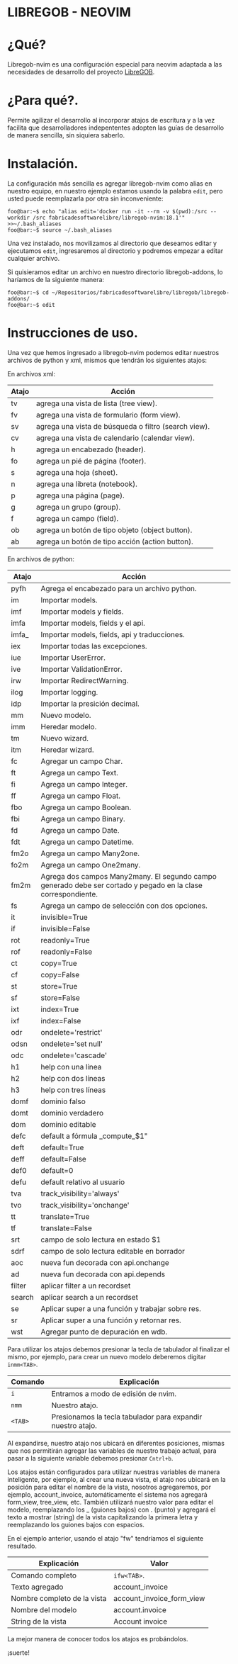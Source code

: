 # LIBREGOB - NEOVIM

# ¿Qué?

Libregob-nvim es una configuración especial para neovim adaptada a las necesidades de desarrollo del proyecto [LibreGOB](https://minka.gob.ec/fabricadesoftwarelibre/libregob/blob/18.1/README.md).

# ¿Para qué?.

Permite agilizar el desarrollo al incorporar atajos de escritura y a la vez facilita que desarrolladores indepententes adopten las guías de desarrollo de manera sencilla, sin siquiera saberlo.

# Instalación.

La configuración más sencilla es agregar libregob-nvim como alias en nuestro equipo, en nuestro ejemplo estamos usando la palabra `edit`, pero usted puede reemplazarla por otra sin inconveniente:

```console
foo@bar:~$ echo "alias edit='docker run -it --rm -v $(pwd):/src --workdir /src fabricadesoftwarelibre/libregob-nvim:18.1'" >>~/.bash_aliases
foo@bar:~$ source ~/.bash_aliases
```
Una vez instalado, nos movilizamos al directorio que deseamos editar y ejecutamos `edit`, ingresaremos al directorio y podremos empezar a editar cualquier archivo.

Si quisieramos editar un archivo en nuestro directorio libregob-addons, lo haríamos de la siguiente manera:

```console
foo@bar:~$ cd ~/Repositorios/fabricadesoftwarelibre/libregob/libregob-addons/
foo@bar:~$ edit
```
# Instrucciones de uso.

Una vez que hemos ingresado a libregob-nvim podemos editar nuestros archivos de python y xml, mismos que tendrán los siguientes atajos:

En archivos xml:

|Atajo|Acción|
|-----|------|
|tv|agrega una vista de lista (tree view).|
|fv|agrega una vista de formulario (form view).|
|sv|agrega una vista de búsqueda o filtro (search view).|
|cv|agrega una vista de calendario (calendar view).|
|h|agrega un encabezado (header).|
|fo|agrega un pié de página (footer).|
|s|agrega una hoja (sheet).|
|n|agrega una libreta (notebook).|
|p|agrega una página (page).|
|g|agrega un grupo (group).|
|f|agrega un campo (field).|
|ob|agrega un botón de tipo objeto (object button).|
|ab|agrega un botón de tipo acción (action button).|

En archivos de python:

|Atajo|Acción|
|-----|------|
|pyfh|Agrega el encabezado para un archivo python.|
|im|Importar models.|
|imf|Importar models y fields.|
|imfa|Importar models, fields y el api.|
|imfa\_|Importar models, fields, api y traducciones.|
|iex|Importar todas las excepciones.|
|iue|Importar UserError.|
|ive|Importar ValidationError.|
|irw|Importar RedirectWarning.|
|ilog|Importar logging.|
|idp|Importar la presición decimal.|
|mm|Nuevo modelo.|
|imm|Heredar modelo.|
|tm|Nuevo wizard.|
|itm|Heredar wizard.|
|fc|Agregar un campo Char.|
|ft|Agrega un campo Text.|
|fi|Agrega un campo Integer.|
|ff|Agrega un campo Float.|
|fbo|Agrega un campo Boolean.|
|fbi|Agrega un campo Binary.|
|fd|Agrega un campo Date.|
|fdt|Agrega un campo Datetime.|
|fm2o|Agrega un campo Many2one.|
|fo2m|Agrega un campo One2many.|
|fm2m|Agrega dos campos Many2many. El segundo campo generado debe ser cortado y pegado en la clase correspondiente.|
|fs|Agrega un campo de selección con dos opciones.|
|it|invisible=True|
|if|invisible=False|
|rot|readonly=True|
|rof|readonly=False|
|ct|copy=True|
|cf|copy=False|
|st|store=True|
|sf|store=False|
|ixt|index=True|
|ixf|index=False|
|odr|ondelete='restrict'|
|odsn|ondelete='set null'|
|odc|ondelete='cascade'|
|h1|help con una línea|
|h2|help con dos líneas|
|h3|help con tres líneas|
|domf|dominio falso|
|domt|dominio verdadero|
|dom|dominio editable|
|defc|default a fórmula \_compute\_$1"
|deft|default=True|
|deff|default=False|
|def0|default=0|
|defu|default relativo al usuario|
|tva|track\_visibility='always'|
|tvo|track\_visibility='onchange'|
|tt|translate=True|
|tf|translate=False|
|srt|campo de solo lectura en estado $1|
|sdrf|campo de solo lectura editable en borrador|
|aoc|nueva fun decorada con api.onchange|
|ad|nueva fun decorada con api.depends|
|filter|aplicar filter a un recordset|
|search|aplicar search a un recordset|
|se|Aplicar super a una función y trabajar sobre res.|
|sr|Aplicar super a una función y retornar res.|
|wst|Agregar punto de depuración en wdb.|

Para utilizar los atajos debemos presionar la tecla de tabulador al finalizar el mismo, por ejemplo, para crear un nuevo modelo deberemos digitar `inmm<TAB>`.

|Comando|Explicación|
|---|---|
|`i`| Entramos a modo de edisión de nvim.|
|`nmm`|Nuestro atajo.|
|`<TAB>`|Presionamos la tecla tabulador para expandir nuestro atajo.|

Al expandirse, nuestro atajo nos ubicará en diferentes posiciones, mismas que nos permitirán agregar las variables de nuestro trabajo actual, para pasar a la siguiente variable debemos presionar `Cntrl+b`.

Los atajos están configurados para utilizar nuestras variables de manera inteligente, por ejemplo, al crear una nueva vista, el atajo nos ubicará en la posición para editar el nombre de la vista, nosotros agregaremos, por ejemplo, account\_invoice, automáticamente el sistema nos agregará form\_view, tree\_view, etc. También utilizará nuestro valor para editar el modelo, reemplazando los \_ (guiones bajos) con . (punto) y agregará el texto a mostrar (string) de la vista capitalizando la primera letra y reemplazando los guiones bajos con espacios.

En el ejemplo anterior, usando el atajo "fw" tendríamos el siguiente resultado.

|Explicación|Valor|
|---|---|
|Comando completo|`ifw<TAB>`.|
|Texto agregado|account\_invoice|
|Nombre completo de la vista|account\_invoice\_form\_view|
|Nombre del modelo|account.invoice|
|String de la vista|Account invoice|

La mejor manera de conocer todos los atajos es probándolos.

¡suerte!  






